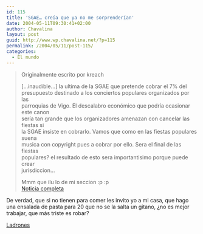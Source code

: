 ```yaml
---
id: 115
title: 'SGAE… creía que ya no me sorprenderían'
date: 2004-05-11T09:30:41+02:00
author: Chavalina
layout: post
guid: http://www.wp.chavalina.net/?p=115
permalink: /2004/05/11/post-115/
categories:
  - El mundo
---
```

> <p class="cita">
>   Originalmente escrito por <span class="alguien">kreach</span>
> </p>
> 
> 
> 
> […inaudible…] la ultima de la SGAE que pretende cobrar el 7% del  
> presupuesto destinado a los conciertos populares organizados por las  
> parroquias de Vigo. El descalabro económico que podría ocasionar este canon  
> sería tan grande que los organizadores amenazan con cancelar las fiestas si  
> la SGAE insiste en cobrarlo. Vamos que como en las fiestas populares suena  
> musica con copyright pues a cobrar por ello. Sera el final de las fiestas  
> populares? el resultado de esto sera importantisimo porque puede crear  
> jurisdiccion…
> 
> Mmm que ilu lo de mi seccion :p :p  
> <a href=http://www.lavozdegalicia.es/ed\_vigo/index.htm target="\_blank">Noticia completa</a>

De verdad, que si no tienen para comer les invito yo a mi casa, que hago una ensalada de pasta para 20 que no se la salta un gitano, &iquest;no es mejor trabajar, que más triste es robar?

<a href=http://www.sgae.es>Ladrones</a>